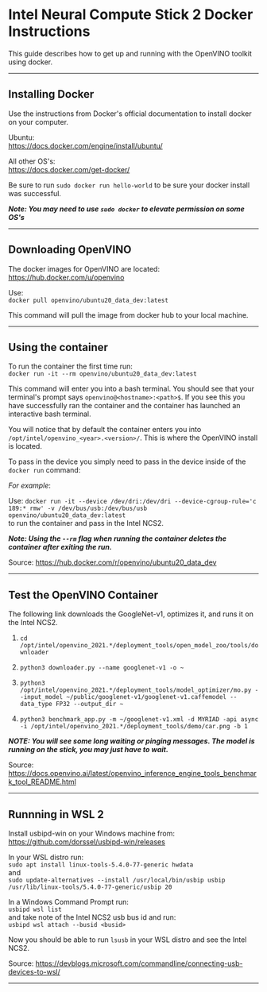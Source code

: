 # Intel Neural Compute Stick 2 Docker Instructions  

This guide describes how to get up and running with the OpenVINO toolkit using docker.

---

## Installing Docker
Use the instructions from Docker's official documentation to install docker on your computer.

Ubuntu:  
https://docs.docker.com/engine/install/ubuntu/

All other OS's:  
https://docs.docker.com/get-docker/

Be sure to run `sudo docker run hello-world` to be sure your docker install was successful.

***Note: You may need to use `sudo docker` to elevate permission on some OS's***

---

## Downloading OpenVINO
The docker images for OpenVINO are located:  
https://hub.docker.com/u/openvino

Use:  
`docker pull openvino/ubuntu20_data_dev:latest`

This command will pull the image from docker hub to your local machine.

---

## Using the container

To run the container the first time run:  
`docker run -it --rm openvino/ubuntu20_data_dev:latest`

This command will enter you into a bash terminal. You should see that your terminal's prompt says `openvino@<hostname>:<path>$`. If you see this you have successfully ran the container and the container has launched an interactive bash terminal.

You will notice that by default the container enters you into `/opt/intel/openvino_<year>.<version>/`. This is where the OpenVINO install is located.

To pass in the device you simply need to pass in the device inside of the `docker run` command:

*For example*:

Use:
`docker run -it --device /dev/dri:/dev/dri --device-cgroup-rule='c 189:* rmw' -v /dev/bus/usb:/dev/bus/usb openvino/ubuntu20_data_dev:latest`  
to run the container and pass in the Intel NCS2.

***Note: Using the `--rm` flag when running the container deletes the container after exiting the run.***

Source: https://hub.docker.com/r/openvino/ubuntu20_data_dev

---

## Test the OpenVINO Container
The following link downloads the GoogleNet-v1, optimizes it, and runs it on the Intel NCS2.

1. `cd /opt/intel/openvino_2021.*/deployment_tools/open_model_zoo/tools/downloader`

2. `python3 downloader.py --name googlenet-v1 -o ~`

3. `python3 /opt/intel/openvino_2021.*/deployment_tools/model_optimizer/mo.py --input_model ~/public/googlenet-v1/googlenet-v1.caffemodel --data_type FP32 --output_dir ~`

4. `python3 benchmark_app.py -m ~/googlenet-v1.xml -d MYRIAD -api async -i /opt/intel/openvino_2021.*/deployment_tools/demo/car.png -b 1`

***NOTE: You will see some long waiting or pinging messages. The model is running on the stick, you may just have to wait.***

Source: https://docs.openvino.ai/latest/openvino_inference_engine_tools_benchmark_tool_README.html

---

## Runnning in WSL 2
Install usbipd-win on your Windows machine from: https://github.com/dorssel/usbipd-win/releases

In your WSL distro run:  
`sudo apt install linux-tools-5.4.0-77-generic hwdata`  
and  
`sudo update-alternatives --install /usr/local/bin/usbip usbip /usr/lib/linux-tools/5.4.0-77-generic/usbip 20`  

In a Windows Command Prompt run:  
`usbipd wsl list`  
and take note of the Intel NCS2 usb bus id and run:  
`usbipd wsl attach --busid <busid>`

Now you should be able to run `lsusb` in your WSL distro and see the Intel NCS2.

Source: https://devblogs.microsoft.com/commandline/connecting-usb-devices-to-wsl/

---
